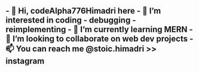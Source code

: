 <h2>
  - 👋 Hi, codeAlpha776Himadri here
  - 👀 I’m interested in coding - debugging - reimplementing
  - 🌱 I’m currently learning MERN 
  - 💞️ I’m looking to collaborate on web dev projects
  - 📫 You can reach me @stoic.himadri >> instagram
</h2>

<!---
codeAlpha776Himadri/codeAlpha776Himadri is a ✨ special ✨ repository because its `README.md` (this file) appears on your GitHub profile.
You can click the Preview link to take a look at your changes.
--->
